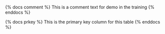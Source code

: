 {% docs comment %} This is a comment text for demo in the training {% enddocs %}

{% docs prkey %} This is the primary key column for this table {% enddocs %}
